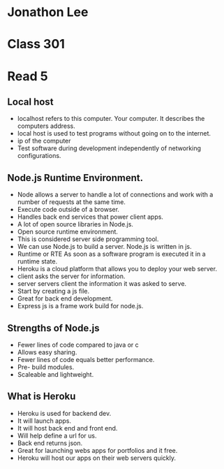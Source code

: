 # Jonathon Lee  
# Class 301
# Read 5


## Local host
- localhost refers to this computer. Your computer. It describes the computers address.
- local host is used to test programs without going on to the internet.
- ip of the computer
- Test software during development independently of networking configurations.

## Node.js Runtime Environment.

- Node allows a server to handle a lot of connections and work with a number of requests at the same time.
- Execute code outside of a browser.
- Handles back end services that power client apps.
- A lot of open source libraries in Node.js.
- Open source runtime environment.
- This is considered server side programming tool.
- We can use Node.js to build a server. Node.js is written in js.
- Runtime or RTE As soon as a software program is executed it in a runtime state.
- Heroku is a cloud platform that allows you to deploy your web server.
- client asks the server for information.
- server servers client the information it was asked to serve.
- Start by creating a js file.
- Great for back end development.
- Express js is a frame work build for node.js.

## Strengths of Node.js

- Fewer lines of code compared to java or c
- Allows easy sharing.
- Fewer lines of code equals better performance.
- Pre- build modules.
- Scaleable and lightweight.

## What is Heroku
- Heroku is used for backend dev.
- It will launch apps. 
- It will host back end and front end.
- Will help define a url for us.
- Back end returns json.
- Great for launching webs apps for portfolios and it free.
- Heroku will host our apps on their web servers quickly.